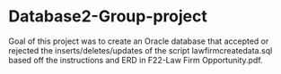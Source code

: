 # Database2-Group-project
Goal of this project was to create an Oracle database that accepted or rejected the inserts/deletes/updates of the script lawfirmcreatedata.sql based off the instructions and ERD in F22-Law Firm Opportunity.pdf.
